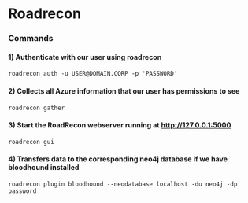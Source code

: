 # Roadrecon

### Commands

#### 1) Authenticate with our user using roadrecon

    roadrecon auth -u USER@DOMAIN.CORP -p 'PASSWORD' 

#### 2) Collects all Azure information that our user has permissions to see

    roadrecon gather 

#### 3) Start the RoadRecon webserver running at http://127.0.0.1:5000

    roadrecon gui 

#### 4) Transfers data to the corresponding neo4j database if we have bloodhound installed

    roadrecon plugin bloodhound --neodatabase localhost -du neo4j -dp password 
